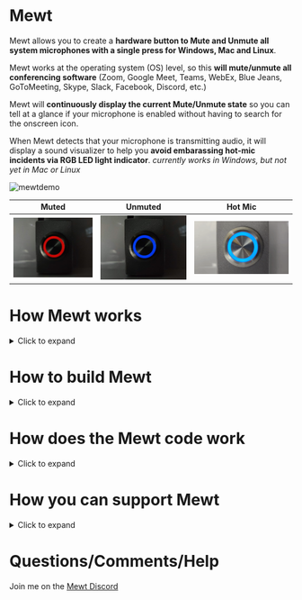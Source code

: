 # Mewt
Mewt allows you to create a **hardware button to Mute and Unmute all system microphones with a single press for Windows, Mac and Linux**.  

Mewt works at the operating system (OS) level, so this **will mute/unmute all conferencing software** (Zoom, Google Meet, Teams, WebEx, Blue Jeans, GoToMeeting, Skype, Slack, Facebook, Discord, etc.)

Mewt will **continuously display the current Mute/Unmute state** so you can tell at a glance if your microphone is enabled without having to search for the onscreen icon. 

When Mewt detects that your microphone is transmitting audio, it will display a sound visualizer to help you **avoid embarassing hot-mic incidents via RGB LED light indicator**. _currently works in Windows, but not yet in Mac or Linux_

![mewtdemo](/images/mewtdemo.gif)

Muted | Unmuted | Hot Mic
:------------: | :-------------: | :-------------:
![mewt](/images/mewt/red.jpg) | ![unmewt](/images/mewt/blue.jpg) | ![Hot Mic](/images/mewt/hotmic.gif)

# How Mewt works
<details>
 <summary>Click to expand</summary> 

Mewt is made up of 2 parts: 
   
1. Physical components
   1. A physical button to control mute state, with a built-in RGB LED to display mute state / hot-mic
   1. An Arduino microcontroller to interface with the button and the LED. This is also what will communicate with your computer
1. Code running on your computer to 
   1. Recognize button presses to toggle microphone mute/unmute
   1. Read microphone mute/unmute state and send information to the physical components to display status
   1. Read microphone volume levels and send information to the physical components to display hot-mic
![mewtdesign](/images/mewtdesign.png)

</details>

# How to build Mewt
<details>
 <summary>Click to expand</summary>


## Get physical components
<details>
 <summary>Click to expand</summary>

_Note: these are not referral links, I do not benefit from you clicking on these links.  I am not making an endorsement for Amazon or specific 3rd party merchants.  These are purely to help people get started_
### 1. Get a button (~$3 - $20)
* $18[![deluxemomentary](/images/deluxemomentary.png)](https://www.ebay.com/itm/333311892227)

  <details>
   <summary>Click to expand

  **Things to consider**
     </summary> 

  * **Size**: too small makes it hard to press, too big and it takes up desk space.  
  * **Depth**: shallower buttons are easier to mount
  * **LED**: you can find buttons without LED lights, with a single colored LED light, with two color LEDs, or even with RGB (Red/Green/Blue) LEDs.  Buttons with RGB LEDs allows Mewt to function fully, but they are also often bulkier, pricier and more difficult to wire.  
  * **State**: after you press it once, if it stays depressed (On state) and vice versa, it is called a "latching" button.  If after you press it, the button resets itself so that you can never tell if it's On or Off by visually looking at it, then it is called a "momentary" button.  Mewt works with either.
  * **Form factor**: Mewt can also work as a toggle switch instead of a button
  * **Common anode vs Common cathode**:  Mewt works with either.  This just affects how you physically connect it to the Arduino.
  * **Voltage**: 3V-6V are best as that is what Arduinos output.  I have had no issues with 12V.  I don't think Arduinos can drive 120/220V.
  * **Resistor**: Buttons with built-in LEDs typically have resistors already and do not need separate resistors
  * **SPST/SPDT/DPST/DPDT**: Super confusing, right?  Here's a [link that explains](https://spemco.com/blog/single-pole-triple-throw-triple-pole-single-throw-spst-dpdt-etc-how-to-tell-the-difference) it. TL;DR: get an SPST or SPDT.  avoid DPST/DPDT, they're overkill.

  **Other Examples**: 

  _ |Latch | Momentary | Switch 
  :-------------: | :-------------: | :-------------: | :-------------:
  Basic | ![basiclatching](/images/basiclatching.png)[$3](https://www.amazon.com/dp/B07WGNSRXR) | ![basicmomentary](/images/basicmomentary.png)[$3](https://www.amazon.com/dp/B07VSFLTMJ) | ![basictoggleswitch](/images/basictoggleswitch.png)[$3](https://www.amazon.com/dp/B07SXRKY6C/) 
  Deluxe | ![deluxelatching](/images/deluxelatching.png)[$8](https://www.amazon.com/gp/product/B07KQ3P2Y2) | ![deluxemomentary](/images/deluxemomentary.png)[$18](https://www.ebay.com/itm/333311892227) | ![deluxetoggleswitch](/images/deluxetoggleswitch.png)[$10](https://www.amazon.com/gp/product/B008DG7NWQ) 
  </details>

### 2. Get an Arduino microcontroller (~$10)
* $8[![cheappromicro](/images/cheappromicro.png)](https://www.amazon.com/dp/B07J2Q3ZD5/)
  <details>
   <summary>Click to expand

   **Things to consider**
     </summary>

  Any Arduino model (Pro Micro, Nano, Uno, etc) should work.  Pick the USB connector of your choice (Micro-USB, Mini-USB, UBS-C), Mewt is agnostic.  
  **Things to consider**:
  * **Size**: Pro Micro is the smallest, followed closely by the Nano. Unos are pretty big
  * **To solder or not**: if you don't want to solder, get an Uno or a Pro Micro/Nano with pre-soldered headers ![headers](/images/arduino-with-header.png) and a breadboard ![breadboard](/images/breadboard.png).  _Headers are the pins that stick out from the Arduino_

  **Examples**: 

  _ | Pro Micro | Nano | Uno 
  :------------: | :-------------: | :-------------: | :-------------:
  Size | Smallest ![promicro](/images/promicro.png) | Slightly larger ![nano](/images/nano.png)| Large ![uno](/images/uno.png)
  With Headers  | N/A |  [$6](https://www.amazon.com/dp/B082HGQ24C/) | [$11](https://www.amazon.com/dp/B016D5KOO)
  Without Headers  | [$8](https://www.amazon.com/dp/B07J2Q3ZD5) | [$13](https://www.amazon.com/dp/B07VX7MX27) | N/A
  </details>


### 3. Get wires, solder, soldering iron

### Don't want to solder?

  <details>
   <summary>If so, click here to expand</summary> 

### Basic Mewt
You may be interested in building a simplified version of Mewt because you don't want to solder, or because it is a good way to learn/experiment, or as a project for your kids. 

![mewtbasic](/images/mewtbasic.gif)

**Get an Arduino Starter Kit**: 
* $20[![arduinostarterkit](/images/arduinostarterkit.png)](https://www.amazon.com/dp/B01DGD2GAO/)

It will come with everything you need (Arduino, breadboard, wires, buttons, LEDs, resistors).  Plus you still have spare parts to make other projects when you're done!

 </details>
 

</details>

## Test physical components
<details>
 <summary>Click to expand</summary>

### 1. Plug in your Arduino and find its COM port
<details>
 <summary>Click to expand</summary>
 
* Windows
  <details>
   <summary>Click to expand</summary>
 
   1. Click Start 
   ![clickstart](/images/screenshots/windows/clickstart.png)
   1. Type in **_device manager_** to search and open 
   ![devicemanager](/images/screenshots/windows/devicemanager.png)
   1. Scroll down to **_ports_** and expand it.  _Note: you may not see a Ports listing until after the next step, don't panic._
   1. Now plug your Arduino into your computer's USB port.  Depending on your Arduino model, you may see some lights blink on your Arduino at this point.
   1. The **_Device Manager_** window may refresh at this point.  scroll down to **_ports_**, and expand it (again).
   1. You should see a listing for **_Arduino [specific model] (COMx)_** where **_x_** is usually a number from 3 - 15 
   ![ports](/images/screenshots/windows/ports.png)
   1. Jot down the COMx serial port somewhere, we'll need to reference it later
   * _If you do not see your Arduino here, or if you see a question mark icon, we will need to [Troubleshoot](#Troubleshooting)_
   </details>

* Mac
  <details>
   <summary>Click to expand</summary>
   
   1. Click **_Finder->Applications->Utilities->Terminal_** 
   ![terminal](/images/screenshots/mac/terminal.png)
   1. In the Terminal window, type in **_ls /dev/tty.*_** and hit enter. Make a mental note of the results.  
   ![portsbeforearduino](/images/screenshots/mac/portsbeforearduino.png)
   1. Now plug your Arduino into your computer's USB port.  Depending on your Arduino model, you may see some lights blink on your Arduino at this point.
   1. In the Terminal window, type in **_ls /dev/tty.*_** and hit enter (again). 
   ![portsafterarduino](/images/screenshots/mac/portsafterarduino.png)
   1. Jot down the new entry **_/dev/tty.XXXXXXXX_** serial port somewhere, we'll need to reference it later
   </details>
 

* Linux
  <details>
   <summary>Click to expand</summary>
   
   1. In a Terminal window, type in **_ls /dev/tty.*_** and hit enter. Make a mental note of the results.  
   ![portsbeforearduino](/images/screenshots/mac/portsbeforearduino.png)
   1. Now plug your Arduino into your computer's USB port.  Depending on your Arduino model, you may see some lights blink on your Arduino at this point.
   1. In the Terminal window, type in **_ls /dev/tty.*_** and hit enter (again). 
   ![portsafterarduino](/images/screenshots/mac/portsafterarduino.png)
   1. Jot down the new entry **_/dev/tty.XXXXXXXX_** serial port somewhere, we'll need to reference it later
   </details>
</details>

### 2. Download and install the Arduino IDE to test your Arduino
<details>
 <summary>Click to expand</summary>

1. Go to [The Arduino Download Page](https://www.arduino.cc/en/software) to download the latest IDE for your OS
1. Install and launch the IDE
1. Select **_File->New_** and delete everything in the new window that opens up
1. Select **_Tools->Board_** and choose your Arduino model.  _for Pro Micros, choose Arduino Leonardo_ 
![boards](/images/screenshots/arduino/boards.png)
1. Select **_Tools->Ports_** and choose the same serial port that you jotted down earlier 
![portselection](/images/screenshots/arduino/portselection.png)
1. In the editor window paste in this code borrowed from **Abdullah Al Mamun** from [Instructables.com](https://www.instructables.com/Arduino-Function-Serialread-And-SerialreadString/) 
 ```c
 String a;
 void setup() {
  Serial.begin(9600); // opens serial port, sets data rate to 9600 bps
 }

 void loop() {
  while(Serial.available()) {
   a= Serial.readString();// read the incoming data as string
   Serial.println(a);
  }
 }
```

1. Select **_Sketch->Verify/Compile_**.  You can click **_Save_** when it prompts you to save the sketch folder.  
![verifycompile](/images/screenshots/arduino/verifycompile.png)
1. You should see a green **Done Compiling** status at the bottom of your Arduino window 
![donecompiling](/images/screenshots/arduino/donecompiling.png)
1. Select **_Sketch->Upload_**.
![upload](/images/screenshots/arduino/upload.png)
1. You should see the status change to **Uploading**, the lights on the Arduino should blink, followed by a green **Done Uploading** status at the bottom of your Arduino window. 
![doneuploading](/images/screenshots/arduino/doneuploading.png)
1. If you get an error while uploading, some Arduino models require you to select your Bootloader.  To do that, select **_Tools->Processor->(Old Bootloader)_** and try uploading again.  
![processorbootloader](/images/screenshots/arduino/processorbootloader.png)
1. Select **_Tools->Serial Monitor_** 
![serialmonitor](/images/screenshots/arduino/serialmonitor.png)
1. Make sure the 2 selections on the lower right hand of the screen are: **Both NL & CR** and **9600 baud** 
![serialmonitorparameter](/images/screenshots/arduino/serialmonitorparameter.png)
1. In the text box, type in **_Hello World_** and click **_Send_**
1. If all goes well, you should see the same words show up below the text box next to a timestamp 
![helloworld](/images/screenshots/arduino/helloworld.png)
1. **Congratulations** if this is your first Arduino program!  Go get a gummi bear and shove it in your face!
 <details>
  <summary>
   
   _Curious as to what the program did?_
   </summary>
  
  It created a variable (**a**) to be a placeholder.  It then set speed at which the Arduino communicates with the computer over the Serial port (interesting tidbit, USB stands for _Universal **Serial** Bus_) to 9600 bauds.  Remember that is also the speed that we are using to monitor the iteractions.  
  
  After that, it runs an infinite loop that checks the Serial port for data.  If there's no data, it does nothing.  But since it's an infinite loop, it will immediately check the Serial port for data again.  This happens over and over again until finally you type in "Hello World" and hit Send.  That sends the data from your computer over the Serial port to the Arduino.  The check detects data when this happens.  It will then use the variable (**a**) to temporarily hold on to that data.  Lastly, it will dump that data back onto the Serial port for the computer to display.
  
  This is why everything you type in the text box will show up in the output window after a small delay.
 </details>
</details>



### 3. Test your button 
<details>
 <summary>Click to expand</summary>

* **SPST/SPDT/DPST/DPDT**: Here's a [link that explains](https://spemco.com/blog/single-pole-triple-throw-triple-pole-single-throw-spst-dpdt-etc-how-to-tell-the-difference) it.

**If your button is a SPST**
   <details>
   <summary>Click to expand</summary>
   
   Then, it should have 2 switch terminals.  
   * A Common (sometimes labeled **C**)
   * A Normally Open (sometimes labeled **NO**)
   
   </details>

**If your button is a SPDT**
   <details>
   <summary>Click to expand</summary>
   
   Then, it should have 3 switch terminals.  
   ![spdtschematics](/images/spdtschematics.png)
   * A Common (sometimes labeled **C**)
   * A Normally Open (sometimes labeled **NO**)
   * A Normally Closed (sometimes labeled **NC**)
   
   </details>
   


* Connect the button **NO** terminal to **D2** on your Arduino
* Connect the button **C** terminal to **GND** on your Arduino

_Consider testing with jumper cables and a breadboard rather than directly soldering.  It is easier to identify faulty components or make changes this way._
  ![buttontestwiring](/images/buttontestwiring.png)
* in the editor window paste in [this code](/code/arduino/tests/mewt-button-test.ino) 
  
 <details>
  <summary>
   
   _See the code_
   </summary>

   ```c
 const int mewtButton = 2;     
      int mewtState = 0;
      byte inByte;     
      int inInt;

 void setup() {
   Serial.begin(9600);
   Serial.setTimeout(50);
   // initialize digital pin LED_BUILTIN as an output.
   pinMode(LED_BUILTIN, OUTPUT);
   pinMode(mewtButton, INPUT_PULLUP);   
 }

 // the loop function runs over and over again forever
 void loop() {    
   mewtState = digitalRead(mewtButton);

   if (mewtState == LOW) {
     digitalWrite(LED_BUILTIN, HIGH);  
     Serial.println("pressed");      
     delay(500);
   }
   if (mewtState == HIGH) {
     digitalWrite(LED_BUILTIN, LOW);  
     Serial.println("released");      
     delay(500);
   }
   delay(500);
 }
   ```
 </details>   

1. Select **_Sketch->Verify/Compile_**.  You can click **_Save_** when it prompts you to save the sketch folder.  
![verifycompile](/images/screenshots/arduino/verifycompile.png)
1. You should see a green **Done Compiling** status at the bottom of your Arduino window 
![donecompiling](/images/screenshots/arduino/donecompiling.png)
1. Select **_Sketch->Upload_**.  
![upload](/images/screenshots/arduino/upload.png)
1. You should see the status change to **Uploading**, the lights on the Arduino should blink, followed by a green **Done Uploading** status at the bottom of your Arduino window. 
![doneuploading](/images/screenshots/arduino/doneuploading.png)
1. If you get an error while uploading, some Arduino models require you to select your Bootloader.  To do that, select **_Tools->Processor->(Old Bootloader)_** and try uploading again.  
![processorbootloader](/images/screenshots/arduino/processorbootloader.png)
1. Select **_Tools->Serial Monitor_** 
![serialmonitor](/images/screenshots/arduino/serialmonitor.png)
1. Make sure the 2 selections on the lower right hand of the screen are: **Both NL & CR** and **9600 baud** 
![serialmonitorparameter](/images/screenshots/arduino/serialmonitorparameter.png)
1. If all goes well, you should see the word **pressed** in the output window every time you press the button.  It should display **released** when you let go of the button.
![buttontest](/images/screenshots/arduino/buttontest.png)
1. If you get the opposite result of what you are looking for (output says **pressed** when you release the button and it says **released** when you press the button), simply swap the wires connecting to the button terminals
1. **Congratulations** if this is your first time connecting a piece of physical hardware to your code!  Go get another gummi bear and shove it in your face! 

 <details>
  <summary>
   
   _Curious as to what the program did?_
   </summary>
It sets a variable (**mewtButton**) to the Arduino #2 pin, and creates a variable (**mewtState**).  

It sets the Serial speed to be 9600, and a timeout of 50 (milliseconds).  The default timeout is 1 second, so a 50 millisecond time will allow faster responses from the Arduino.

We also initialize **LED_BUILTIN** (Arduino's built-in LED) and the MewtButton.  **INPUT_PULLUP** uses Arduino's built-in resistor so you can avoid having to physically wire in a resistor to make the button work.

Inside the infinite loop, we read the current state from **mewtButton**, which is reading from Arduino's #2 pin, and puts it into **mewtState** variable.  

Then we check the value of the state.  If it is **LOW**, then that means that the button has been pressed.  We then output that state by turning on **LED_BUILTIN** and also write **pressed** on the serial port to be displayed by the computer.  That will happen as long as the button is pressed.

If we release the button, then **mewtState** would be **HIGH**.  We then output that state by turning off **LED_BUILTIN** and also write **released** on the serial port to be displayed by the computer.  That will happen as long as the button is pressed.
 </details>

</details>

### 4. Test your LED 
<details>
 <summary>Click to expand</summary>

* **Common Cathode vs Common Anode**: Here's a [link that explains](https://forum.arduino.cc/index.php?topic=22413.0) it.

**If LED is Common Cathode**
   <details>
   <summary>Click to expand</summary>
      
   * A Common (sometimes labeled **C** or **-**) - you will connect this to **GND** on your Arduino
   * A Terminal for every color LED in your light - You will start by identifying the terminal for the red LED and connecting it to the **D4** pins on your Arduino
   ![ledtestwiring-commoncathode](/images/ledtestwiring-commoncathode.png)

* in the editor window paste in [this code](/code/arduino/tests/mewt-ledcommoncathode-test.ino) 
  
 <details>
  <summary>
   
   _See the code_
   </summary>

   ```c
   const int led0 = 0;     
   const int led1 = 1;     
   const int led3 = 3;     
   const int led4 = 4;     
   const int led5 = 5;     
   const int led6 = 6;     
   const int led7 = 7;     
   const int led8 = 8;     
   const int led9 = 9;     
   const int led10 = 10;     
   const int led11 = 11;     
   const int led12 = 12; 
   const int led13 = 13; 

   const int mewtButton = 2;     
         int mewtState = 0;
         byte inByte;     
         int inInt;

   void setup() {
     Serial.begin(9600);
     Serial.setTimeout(50);
     // initialize digital pin LED_BUILTIN as an output.
     pinMode(LED_BUILTIN, OUTPUT);
     pinMode(led0, OUTPUT);
     pinMode(led1, OUTPUT);
     pinMode(led3, OUTPUT);
     pinMode(led4, OUTPUT);
     pinMode(led5, OUTPUT);
     pinMode(led6, OUTPUT);
     pinMode(led7, OUTPUT);
     pinMode(led8, OUTPUT);
     pinMode(led9, OUTPUT);
     pinMode(led10, OUTPUT);
     pinMode(led11, OUTPUT);
     pinMode(led12, OUTPUT);
     pinMode(led13, OUTPUT);
     pinMode(mewtButton, INPUT_PULLUP);   
    }

   // the loop function runs over and over again forever
   void loop() {    
     digitalWrite(led0, HIGH);
     digitalWrite(led1, HIGH);
     digitalWrite(led3, HIGH);
     digitalWrite(led4, HIGH);
     digitalWrite(led5, HIGH);
     digitalWrite(led6, HIGH);
     digitalWrite(led7, HIGH);
     digitalWrite(led9, HIGH);
     digitalWrite(led10, HIGH);
     digitalWrite(led11, HIGH);
     digitalWrite(led12, HIGH);
     digitalWrite(led13, HIGH);
     mewtState = digitalRead(mewtButton);

     if (mewtState == LOW) {
       digitalWrite(LED_BUILTIN, HIGH);  
       Serial.println("pressed");      
       delay(50);
     }
     if (mewtState == HIGH) {
       digitalWrite(LED_BUILTIN, LOW);  
       Serial.println("released");      
       delay(50);
     }
   }
   ```
 </details>   
  </details>


**If LED is Common Anode**
   <details>
   <summary>Click to expand</summary>
   
   * A Common (sometimes labeled **C** or **+**) - you will connect this to **5V** on your Arduino
   * A Terminal for every color LED in your light - You will start by identifying the terminal for the red LED and connecting it to the **D4** pins on your Arduino
   ![ledtestwiring-commonannode](/images/ledtestwiring-commonanode.png)
   
* in the editor window paste in [this code](/code/arduino/tests/mewt-ledcommonanode-test.ino) 
  
 <details>
  <summary>
   
   _See the code_
   </summary>

   ```c
   const int led0 = 0;     
   const int led1 = 1;     
   const int led3 = 3;     
   const int led4 = 4;     
   const int led5 = 5;     
   const int led6 = 6;     
   const int led7 = 7;     
   const int led8 = 8;     
   const int led9 = 9;     
   const int led10 = 10;     
   const int led11 = 11;     
   const int led12 = 12; 
   const int led13 = 13; 

   const int mewtButton = 2;     
         int mewtState = 0;
         byte inByte;     
         int inInt;

   void setup() {
     Serial.begin(9600);
     Serial.setTimeout(50);
     // initialize digital pin LED_BUILTIN as an output.
     pinMode(LED_BUILTIN, OUTPUT);
     pinMode(led0, OUTPUT);
     pinMode(led1, OUTPUT);
     pinMode(led3, OUTPUT);
     pinMode(led4, OUTPUT);
     pinMode(led5, OUTPUT);
     pinMode(led6, OUTPUT);
     pinMode(led7, OUTPUT);
     pinMode(led8, OUTPUT);
     pinMode(led9, OUTPUT);
     pinMode(led10, OUTPUT);
     pinMode(led11, OUTPUT);
     pinMode(led12, OUTPUT);
     pinMode(led13, OUTPUT);
     pinMode(mewtButton, INPUT_PULLUP);   
    }

   // the loop function runs over and over again forever
   void loop() {    
     digitalWrite(led0, LOW);
     digitalWrite(led1, LOW);
     digitalWrite(led3, LOW);
     digitalWrite(led4, LOW);
     digitalWrite(led5, LOW);
     digitalWrite(led6, LOW);
     digitalWrite(led7, LOW);
     digitalWrite(led9, LOW);
     digitalWrite(led10, LOW);
     digitalWrite(led11, LOW);
     digitalWrite(led12, LOW);
     digitalWrite(led13, LOW);
     mewtState = digitalRead(mewtButton);

     if (mewtState == LOW) {
       digitalWrite(LED_BUILTIN, HIGH);  
       Serial.println("pressed");      
       delay(50);
     }
     if (mewtState == HIGH) {
       digitalWrite(LED_BUILTIN, LOW);  
       Serial.println("released");      
       delay(50);
     }
   }
   ```

   </details>

1. Select **_Sketch->Verify/Compile_**.  You can click **_Save_** when it prompts you to save the sketch folder.  
![verifycompile](/images/screenshots/arduino/verifycompile.png)
1. You should see a green **Done Compiling** status at the bottom of your Arduino window 
![donecompiling](/images/screenshots/arduino/donecompiling.png)
1. Select **_Sketch->Upload_**.
![upload](/images/screenshots/arduino/upload.png)
1. You should see the status change to **Uploading**, the lights on the Arduino should blink, followed by a green **Done Uploading** status at the bottom of your Arduino window. 
![doneuploading](/images/screenshots/arduino/doneuploading.png)
1. If all goes well, your LED will have lit up.
1. **Congratulations** you're a pro at this point!  Go get a third gummi bear!
1. Disconnect the **red LED** from **D4** and connect the **blue LED** to **D7**
1. Disconnect the **blue LED** and from **D7** connect the **green LED** to **D9**
1. **Congratulations** you have successfully tested all the components you need to make a fully functional Mewt!  Go get a gummi worm this time!

  </details>

**If you have an LED separate from your button (i.e. if you are building a Mewt Basic)**
   <details>
   <summary>Click to expand</summary>
     You will also need to add an inline resistor with every color terminal.
   Follow the above directions, but use this wiring instead:

**Common cathode**
   <details>
   <summary>Click to expand</summary>


   ![ledtestwiring-commonanode-resistor](/images/ledtestwiring-commoncathode-resistor.png)
   </details>
   
**Common Anode**
   <details>
   <summary>Click to expand</summary>
 
   ![ledtestwiring-commonanode-resistor](/images/ledtestwiring-commonanode-resistor.png)
   </details>
   
   </details>

</details>
</details>

## Assemble your Mewt 
<details>
 <summary>Click to expand</summary>

Connect your button/LED to your Arduino using the wiring applicable to your components

* Button terminal -> D2
* Button common -> GND
* LED red -> D4
* LED blue -> D7
* LED green -> D9
* LED common (anode) -> 5V
* LED common (cathode) -> GND

  _ | Common Cathode LED | Common Anode LED 
  :------------: | :-------------: | :-------------: 
  Deluxe (no additional resistors)| ![mewtwiring-commoncathode](/images/mewtwiring-commoncathode.png) | ![mewtwiring-commonanode](/images/mewtwiring-commonanode.png) 
  Basic (with resistors)  | ![mewtbasicwiring-commoncathode](/images/mewtbasicwiring-commoncathode.png) | ![mewtbasicwiring-commonanode](/images/mewtbasicwiring-commonanode.png) 
  
</details>

## Test your assembled Mewt 
<details>
 <summary>Click to expand</summary>
 
 ### PC
  _ | Common Cathode LED | Common Anode LED 
  :------------: | :-------------: | :-------------: 
  Momentary Button| [pc_momentary_common_cathode.ino](/code/arduino/pc_momentary_common_cathode.ino) | [pc_momentary_common_anode.ino](/code/arduino/pc_momentary_common_anode.ino) 
  Latching Button  | [pc_latch_rgb_common_cathode.ino](/code/arduino/pc_latch_rgb_common_cathode.ino) | [pc_latch_rgb_common_anode.ino](/code/arduino/pc_latch_rgb_common_anode.ino) 

 ### Mac and Linux
  _ | Common Cathode LED | Common Anode LED 
  :------------: | :-------------: | :-------------: 
  Momentary Button| [maclinux_momentary_common_cathode.ino](/code/arduino/maclinux_momentary_common_cathode.ino) | [maclinux_momentary_common_anode.ino](/code/arduino/maclinux_momentary_common_anode.ino) 
  Latching Button  | [maclinux_latch_rgb_common_cathode.ino](/code/arduino/maclinux_latch_rgb_common_cathode.ino) | [maclinux_latch_rgb_common_anode.ino](/code/arduino/maclinux_latch_rgb_common_anode.ino) 


<details>
 <summary>
  
   _Curious as to how these programs differ?_
   </summary>

* A **Common Cathode** LED shares a connection to Arduino's GND (-).  Arduino sets the state based on changing the voltage applied to the pin.  When you want to turn on an LED light, the code instructs Arduino to send a value of **HIGH**

* A **Common Anode** LED shares a connection to Arduino's 5V (+).  When you want to turn on an LED light, the code instructs Arduino to send a value of **LOW**

* A **Latching Button** stays locked to an on state or an off state depending on if you've pressed or released the button.  Arduino can simply read the current state to figure out if you intend Mewt to be enabled or not.

* A **Momentary Button** resets itself when you release the button.  Because of this lack of memory (or state), Arduino cannot rely on the status of the button to tell if Mewt should be enabled or not.  Instead, Arduino needs to keep track of the state inside the code with the use of a variable.

* The **PC Mewt** streams back the microphone mute/unmute state and transmitted volume (if applicable).  Therefore, Mewt can rely on a continuous state signal to decide which color to display.

* The **Mac / Linux Mewt** currently cannot stream back mute/unmute state and transmitted volume.  Mewt relies on knowledge of the mute/unmute state of the microphone at the time of button press to determine which color to display.  
</details>

1. Load the program applicable to your components into your Arduino IDE editor 
1. Select **_Sketch->Verify/Compile_**.  You can click **_Save_** when it prompts you to save the sketch folder.  
![verifycompile](/images/screenshots/arduino/verifycompile.png)
1. You should see a green **Done Compiling** status at the bottom of your Arduino window 
![donecompiling](/images/screenshots/arduino/donecompiling.png)
1. Select **_Sketch->Upload_**.
![upload](/images/screenshots/arduino/upload.png)
1. You should see the status change to **Uploading**, the lights on the Arduino should blink, followed by a green **Done Uploading** status at the bottom of your Arduino window. 
![doneuploading](/images/screenshots/arduino/doneuploading.png)
1. Select **_Tools->Serial Monitor_** 
![serialmonitor](/images/screenshots/arduino/serialmonitor.png)
1. Make sure the 2 selections on the lower right hand of the screen are: **Both NL & CR** and **9600 baud** 
![serialmonitorparameter](/images/screenshots/arduino/serialmonitorparameter.png)
1. If all goes well you should have the below reults
* when you press the button you should see the **Green LED** come on and the Arduino IDE window output should display either **1** or **0**.  Every time you press the button again, the value you see will toggle back and forth

![testmewtbuttonpress](/images/mewt/testmewtbuttonpress.gif)

  Type this into Arduino text box | This should light up
  :------------: | :-------------: 
  **0** | Red ![red](/images/mewt/red.jpg) 
  **1**  | Blue ![blue](/images/mewt/blue.jpg) 
  **2**  | Green ![green](/images/mewt/green.jpg) 
  **3**  | Purple ![purple](/images/mewt/purple.jpg) 
  **4**  | Yellow ![yellow](/images/mewt/yellow.jpg) 
  **5**  | White ![white](/images/mewt/white.jpg) 
  **101**  | Flash Green 3x ![greenblink3x](/images/mewt/greenblink3x.gif)
  
* **Congratulations** you have a fully functional Mewt!  Upgrade your gummi worm to a sour gummi worm!
</details>

## Connect your computer to your Mewt
<details>
 <summary>Click to expand</summary>
 
* Windows
  <details>
   <summary>Click to expand</summary>
   
   1. Download [mewt.exe](/code/windows/mewt.exe)   
   _your browser may give you a warning when you try to download.  Select **Keep** to continue downloading._
   ![keepanyway](/images/screenshots/windows/keepanyway.png)
   1. **IMPORTANT** please **UNPLUG** Mewt from your computer's USB before continuing.
   1. Find where you downloaded **mewt.exe** and run the file.
   1. Windows Defender / User Access Control may ask several times if you want to continue, follow screenshots to continue.
   ![windowsdefender](/images/screenshots/windows/windowsdefender.png)![runanyway](/images/screenshots/windows/runanyway.png)![unknownpublisher](/images/screenshots/windows/unknownpublisher.png)
   1. You will then see Mewt install itself
   ![installingmewt](/images/screenshots/windows/installingmewt.png)
   1. You will see a prompt to plug Mewt into a USB port
   ![pluginmewt](/images/screenshots/windows/pluginmewt.png)
   1. When you plug in your Mewt, the prompt will disappear.  Your Mewt may flash a white light briefly.  After a short delay, Mewt will light up with a steady Blue or Red light depending on whether your microphone is currently Unmuted or currently Muted.  _Based on your system/Arduino setup, it may take 15-20 seconds for the steady light to come on._
   ![mewtfirsttime](/images/mewtfirsttime.gif)
   1. The very first time you use Mewt, you will need to press the button twice in order to activate it (sorry, it's a bug, still a work-in-progress). After it has been activated, every single button press will turn every microphone in your system from Unmuted to Muted, and vice versa.  Below are what the colors represent:

   Color | Represents
  :------------: | :-------------: 
  **0** | Muted ![red](/images/mewt/red.jpg) 
  **1**  | Unmuted, but not transmitting ![blue](/images/mewt/blue.jpg) 
  **2**  | Button pressed ![green](/images/mewt/green.jpg) 
  **3**  | Hot-mic display ![purple](/images/mewt/purple.jpg) 
  **4**  | Hot-mic display  ![yellow](/images/mewt/yellow.jpg) 
  **5**  | Hot-mic display  ![white](/images/mewt/white.jpg) 
  **101**  | Microphone devices have changed ![greenblink3x](/images/mewt/greenblink3x.gif)
   * To test out Mewt, go to [online-voice-recorder.com](https://online-voice-recorder.com/), and click on the red button to record.  You should see it react to any sounds your microphone picks up.  
   ![onlinevoicerecorder](/images/onlinevoicerecorder.gif)  
   ![mewtdemo](/images/mewtdemo.gif)
   
   <details>
     <summary>
  
     _Curious as to what the installation program did? Did the installation not work?  Click here to expand_
     </summary>
     
   1. **mewt.exe** is a self-extracting version of **mewt.zip**.  
   1. Download **[mewt.zip](/code/windows/mewt.zip)** to your computer
   1. Navigate to where you saved **mewt.zip**, right click on it and select _**Extract All**_
   ![extractall](/images/screenshots/windows/extractall.png)
   1. In the next window, type in _**c:\mewt**_ then _**Extract**_
   ![extracttocmewt](/images/screenshots/windows/extracttocmewt.png)
   1. **IMPORTANT** please **UNPLUG** Mewt from your computer's USB before continuing.
   1. In _**File Explorer**_ navigate to **c:\mewt**, right click on **setup_mewt.bat** (its icon has gears in it), then select _**Open**_
   ![setup_mewt.bat](/images/screenshots/windows/setup_mewt.bat.png)
   1. You will see a prompt to plug Mewt into a USB port
   ![pluginmewt](/images/screenshots/windows/pluginmewt.png)
   1. When you plug in your Mewt, the prompt will disappear.  Your Mewt may flash a white light briefly.  After a short delay, Mewt will light up with a steady Blue or Red light depending on whether your microphone is currently Unmuted or currently Muted.  _Based on your system/Arduino setup, it may take 15-20 seconds for the steady light to come on._
   ![mewtfirsttime](/images/mewtfirsttime.gif)
   1. The very first time you use Mewt, you will need to press the button twice in order to activate it (sorry, it's a bug, still a work-in-progress). After it has been activated, every single button press will turn every microphone in your system from Unmuted to Muted, and vice versa.
   
   
   
   </details>  

   
* Mac
  <details>
   <summary>Click to expand</summary>
 
   1. Download [mewt.zip](/code/mac/mewt.zip)   
   _your browser may give you a warning when you try to download.  Select **Keep** to continue downloading._
   ![keepanyway](/images/screenshots/windows/keepanyway.png)
   1. **IMPORTANT** please **UNPLUG** Mewt from your computer's USB before continuing.
   1. Navigate to where you saved **mewt.zip** from ***Finder->Downloads***, right click on it and select _**Open With->Archive Utility**_
   ![extractall](/images/screenshots/mac/archiveutility.png)
   1. Open ***Terminal*** from ***Finder->Applications->Utilities->Terminal***
   1. In the Terminal console, navigate to where you unzipped **mewt.zip** _typically this is **cd $HOME/Downloads/mewt**_
   1. Type in ***python mac_install_mewt.py***, wait for the prompt to plug in your Mewt
   ![macinstall](/images/screenshots/mac/macinstall.png)
   1. When you plug in your Mewt, the prompt will disappear.  Your Mewt may flash a white light briefly.  After a short delay, Mewt will light up with a steady Blue.  _Based on your system/Arduino setup, it may take 15-20 seconds for the steady light to come on._
   ![mewtready](/images/screenshots/mac/mewtready.png)
   </details>

* Linux
  <details>
   <summary>Click to expand</summary>
   
   1. Download [mewt.zip](/code/linux/mewt.zip)   
   1. **IMPORTANT** please **UNPLUG** Mewt from your computer's USB before continuing.
   1. Navigate to where you extracted **mewt.zip** from ***Terminal***
   1. Type in ***python3 linux_install_mewt.py***, wait for the prompt to plug in your Mewt
   1. When you plug in your Mewt, the prompt will disappear.  Your Mewt may flash a white light briefly.  After a short delay, Mewt will light up with a steady Blue.  _Based on your system/Arduino setup, it may take 15-20 seconds for the steady light to come on._
   1. Run **pacmd list-sources** to list all audio devices in your system.  
   1. With [online-voice-recorder.com](https://online-voice-recorder.com/) running, iterate through your sources with the below command until you identify the one that will correctly mute your microphone
   **pacmd set-source-mute X 1** _where X = your source number.  Start with 0 and work upwards_
   1. Once you have identified your microphone, **grep pacmd linux_mewt.py** to find the 2 instances where it's called and replace the microphone index.
   * Here are some links to get you started when you inevitably run into dependency/libraries/access issues
   * [How to install python3-pip on ubuntu 20.04](https://stackoverflow.com/questions/62317653/how-to-install-python3-pip-on-ubuntu-20-04)
   * [SerialException: could not open port /dev/ttyACM0](https://github.com/purduesigbots/pros-cli/issues/45)
   * [Command to mute and unmute a microphone](https://askubuntu.com/questions/12100/command-to-mute-and-unmute-a-microphone)
   </details>
   
</details>

## Running Mewt
<details>
 <summary>Click to expand</summary>
 
 
* Windows
  <details>
   <summary>Click to expand</summary>
   
   1. In _**File Explorer**_ navigate to _**C:\mewt**_
   1. To run Mewt in Headless/No-User-Interface mode, run **start_mewt.bat**
   ![startmewt](/images/screenshots/windows/startmewt.png)
   * To exit from Headless/No-User-Interface mode, simply unplug your Mewt from the USB port
   1. To run Mewt in Verbose mode, run **start_mewt_verbose.bat**.  This will open a console that will provide more information.
   ![startmewtverbose](/images/screenshots/windows/startmewtverbose.png)
   ![mewtverbose](/images/screenshots/windows/mewtverbose.png)
   * To exit from Verbose mode, you can hit ***Ctrl+C***, or close the ***PowerShell*** window or simply unplug your Mewt from the USB port
   * The very first time you use Mewt, you will need to press the button twice in order to activate it (sorry, it's a bug, still a work-in-progress). After it has been activated, every single button press will turn the primary microphone in your system from Unmuted to Muted, and vice versa.
   
   </details> 
 
* Mac
  <details>
   <summary>Click to expand</summary>
   
   1. Open ***Terminal*** from ***Finder->Applications->Utilities->Terminal***
   1. In the Terminal console, navigate to where you unzipped **mewt.zip** _typically this is **cd $HOME/Downloads/mewt**_
   1. Type in ***python mewt.py***
   ![mewtready](/images/screenshots/mac/mewtready.png)
   * To exit from Verbose mode, you can hit ***Ctrl+C***, or close the ***PowerShell*** window or simply unplug your Mewt from the USB port
   * The very first time you use Mewt, you will need to press the button twice in order to activate it (sorry, it's a bug, still a work-in-progress). After it has been activated, every single button press will turn the primary microphone in your system from Unmuted to Muted, and vice versa.  
   * After you exit Mewt from the terminal, the light on the button will stay on until you restart Mewt or you unplug Mewt from the USB port
   </details>

* Linux
  <details>
   <summary>Click to expand</summary>
   
   1. Open ***Terminal*** 
   1. In the Terminal console, navigate to where you unzipped **mewt.zip**
   1. Type in ***python3 linux_mewt.py***
   * The very first time you use Mewt, you will need to press the button twice in order to activate it (sorry, it's a bug, still a work-in-progress). After it has been activated, every single button press will turn the primary microphone in your system from Unmuted to Muted, and vice versa.
   * After you exit Mewt from the terminal, the light on the button will stay on until you restart Mewt or you unplug Mewt from the USB port
   </details> 
</details>

## Make your enclosure
<details>
 <summary>Click to expand</summary>
 
 Here are some different ways Mewt can be implemented.

  Basic | Switch | Stick
  :------------: | :-------------: | :-------------:
  ![basic](/images/prototypes/basic.png) | ![switch](/images/prototypes/switch.png) | ![stick](/images/prototypes/stick.png)
  Small Button | Medium Button | Medium Button
  ![smallbutton](/images/prototypes/smallbutton.png) | ![mediumbutton](/images/prototypes/mediumbutton.png) | ![mediumbutton2](/images/prototypes/mediumbutton2.png)
  Huge Button | 3D printed top | 3D printed bottom
  ![hugebutton](/images/prototypes/hugebutton.png) | ![3dprintedtop](/images/prototypes/3dprintedtop.png) | ![3dprintedbottom](/images/prototypes/3dprintedbottom.png)

</details>   

</details>

# How does the Mewt code work
<details>
 <summary>Click to expand</summary>
 
Details to come

* Arduino
<details>
 <summary>Click to expand</summary>
Details to come
</details>

* Windows
<details>
 <summary>Click to expand</summary>
Details to come
</details>


* Mac
<details>
 <summary>Click to expand</summary>
Details to come
</details>


* Linux
<details>
 <summary>Click to expand</summary>
Details to come
</details>

</details>




# How you can support Mewt
<details>
 <summary>Click to expand</summary>
 
 All I ask is that you take a moment to do something kind.  
  
 * Think of what you would have been willing to contribute to the Mewt project (however small the amount), and donate that to your favorite charity instead.
 
 * See someone hungry or cold?  Buy them a small meal or cheap socks.
 
 * Have elderly neighbors?  Offer to help shovel their driveway or mow their lawn.
 
 * People across the political divide have you on edge?  Bake them some cookies just to be nice.
 
 * Even something as simple as given a random stranger your best smile.  
 
 If you can report back via this 5 second [#UnMewtForGood questionnaire](https://www.surveymonkey.com/r/DFHGL6H), it would really make my day.  I'm hoping we can push out $1000 and/or 100 hours of kindness from this little corner of the internet.
 </details>

# Questions/Comments/Help
Join me on the [Mewt Discord](https://discord.gg/aGfKgpkcu9)
